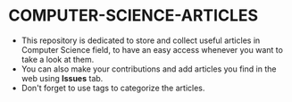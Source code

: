 # COMPUTER-SCIENCE-ARTICLES
- This repository is dedicated to store and collect useful articles in Computer Science field, to have an easy access whenever you  want to take a look at them.
- You can also make your contributions and add articles you find in the web using **Issues** tab. 
- Don't forget to use tags to categorize the articles.
